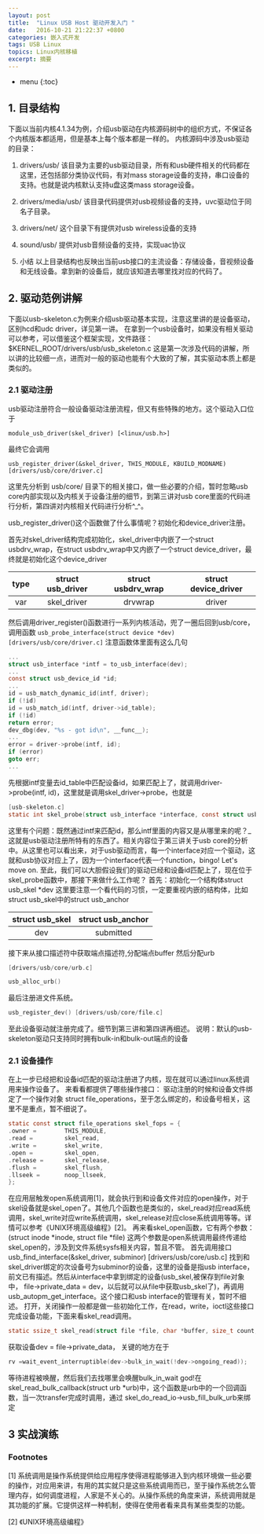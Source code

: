 ```yaml
---
layout: post
title:  "Linux USB Host 驱动开发入门 "
date:   2016-10-21 21:22:37 +0800
categories: 嵌入式开发
tags: USB Linux
topics: Linux内核移植
excerpt: 摘要
---
```


* menu
{:toc}


## 1. 目录结构
下面以当前内核4.1.34为例，介绍usb驱动在内核源码树中的组织方式，不保证各个内核版本都适用，但是基本上每个版本都是一样的。
内核源码中涉及usb驱动的目录：

1. drivers/usb/
该目录为主要的usb驱动目录，所有和usb硬件相关的代码都在这里，还包括部分类协议代码，有对mass storage设备的支持，串口设备的支持。也就是说内核默认支持u盘这类mass storage设备。

2. drivers/media/usb/
该目录代码提供对usb视频设备的支持，uvc驱动位于同名子目录。

3. drivers/net/
这个目录下有提供对usb wireless设备的支持

4. sound/usb/
提供对usb音频设备的支持，实现uac协议

5. 小结
以上目录结构也反映出当前usb接口的主流设备：存储设备，音视频设备和无线设备。拿到新的设备后，就应该知道去哪里找对应的代码了。

## 2. 驱动范例讲解
下面以usb-skeleton.c为例来介绍usb驱动基本实现，注意这里讲的是设备驱动，区别hcd和udc driver，详见第一讲。
在拿到一个usb设备时，如果没有相关驱动可以参考，可以借鉴这个框架实现，文件路径：$KERNEL_ROOT/drivers/usb/usb_skeleton.c
这是第一次涉及代码的讲解，所以讲的比较细一点，进而对一般的驱动也能有个大致的了解，其实驱动本质上都是类似的。

### 2.1 驱动注册
usb驱动注册符合一般设备驱动注册流程，但又有些特殊的地方。这个驱动入口位于

`module_usb_driver(skel_driver) [<linux/usb.h>]`

最终它会调用

`usb_register_driver(&skel_driver, THIS_MODULE, KBUILD_MODNAME)[drivers/usb/core/driver.c]`

这里先分析到 usb/core/ 目录下的相关接口，做一些必要的介绍，暂时忽略usb core内部实现以及内核关于设备注册的细节，到第三讲对usb core里面的代码进行分析，第四讲对内核相关代码进行分析^_^。

usb_register_driver()这个函数做了什么事情呢？初始化和device_driver注册。

首先对skel_driver结构完成初始化，skel_driver中内嵌了一个struct usbdrv_wrap，在struct usbdrv_wrap中又内嵌了一个struct device_driver，最终就是初始化这个device_driver

|type |struct usb_driver |struct usbdrv_wrap | struct device_driver |
:--:|:--:|:--:|:--:
|var |skel_driver |drvwrap  |driver  |

然后调用driver_register()函数进行一系列内核活动，兜了一圈后回到usb/core，调用函数
`usb_probe_interface(struct device *dev)   [drivers/usb/core/driver.c]`
注意函数体里面有这么几句 

``` c
...
struct usb_interface *intf = to_usb_interface(dev);
...
const struct usb_device_id *id;
...
id = usb_match_dynamic_id(intf, driver);
if (!id)
id = usb_match_id(intf, driver->id_table);
if (!id)
return error;
dev_dbg(dev, "%s - got id\n", __func__);
...
error = driver->probe(intf, id);
if (error)
goto err;
...

```

先根据intf变量去id_table中匹配设备id，如果匹配上了，就调用driver->probe(intf, id)，这里就是调用skel_driver->probe，也就是
```c
[usb-skeleton.c]
static int skel_probe(struct usb_interface *interface, const struct usb_device_id *id)
```
这里有个问题：既然通过intf来匹配id，那么intf里面的内容又是从哪里来的呢？_ 这就是usb驱动注册所特有的东西了。相关内容位于第三讲关于usb core的分析中。从这里也可以看出来，对于usb驱动而言，每一个interface对应一个驱动，这就和usb协议对应上了，因为一个interface代表一个function，bingo! Let's move on.
至此，我们可以大胆假设我们的驱动已经和设备id匹配上了，现在位于skel_probe函数中，那接下来做什么工作呢？
首先：初始化一个结构体struct usb_skel *dev
这里要注意一个看代码的习惯，一定要重视内嵌的结构体，比如struct usb_skel中的struct usb_anchor

| struct usb_skel | struct usb_anchor |
:--:|:--:
| dev             | submitted         |

接下来从接口描述符中获取端点描述符,分配端点buffer
然后分配urb
```c
[drivers/usb/core/urb.c]

usb_alloc_urb() 
```

最后注册进文件系统。

```c
usb_register_dev() [drivers/usb/core/file.c]
```

至此设备驱动就注册完成了。细节到第三讲和第四讲再细述。
说明：默认的usb-skeleton驱动只支持同时拥有bulk-in和bulk-out端点的设备

### 2.1 设备操作
在上一步已经把和设备id匹配的驱动注册进了内核，现在就可以通过linux系统调用来操作设备了。
来看看都提供了哪些操作接口：
驱动注册的时候和设备文件绑定了一个操作对象 struct file_operations，至于怎么绑定的，和设备号相关，这里不是重点，暂不细说了。

``` c
static const struct file_operations skel_fops = {
.owner =        THIS_MODULE,
.read =         skel_read,
.write =        skel_write,
.open =         skel_open,
.release =      skel_release,
.flush =        skel_flush,
.llseek =       noop_llseek,
};
```

在应用层触发open系统调用[1]，就会执行到和设备文件对应的open操作，对于skel设备就是skel_open了。其他几个函数也是类似的，skel_read对应read系统调用，skel_write对应write系统调用，skel_release对应close系统调用等等。详情可以参考《UNIX环境高级编程》[2]。
再来看skel_open函数，它有两个参数：(struct inode *inode, struct file *file)
这两个参数是open系统调用最终传递给skel_open的，涉及到文件系统sysfs相关内容，暂且不管。
首先调用接口usb_find_interface(&skel_driver, subminor)                         [drivers/usb/core/usb.c]
找到和skel_driver绑定的次设备号为subminor的设备，这里的设备是指usb interface，前文已有描述。然后从interface中拿到绑定的设备(usb_skel,被保存到file对象中， file->private_data = dev，以后就可以从file中获取usb_skel了)，再调用usb_autopm_get_interface。这个接口和usb interface的管理有关，暂时不细述。
打开，关闭操作一般都是做一些初始化工作，在read，write，ioctl这些接口完成设备功能，下面来看skel_read调用。

```c
static ssize_t skel_read(struct file *file, char *buffer, size_t count, loff_t *ppos)
```

获取设备dev = file->private_data， 关键的地方在于


```c
rv =wait_event_interruptible(dev->bulk_in_wait(!dev->ongoing_read));
```

等待进程被唤醒，然后我们去找哪里会唤醒bulk_in_wait
god!在skel_read_bulk_callback(struct urb *urb)中，这个函数是urb中的一个回调函数，当一次transfer完成时调用，通过
skel_do_read_io->usb_fill_bulk_urb来绑定

## 3 实战演练 

### Footnotes

[1] 系统调用是操作系统提供给应用程序使得进程能够进入到内核环境做一些必要的操作，对应用来讲，有用的其实就只是这些系统调用而已，至于操作系统怎么管理内存，如何调度进程，人家是不关心的。从操作系统的角度来讲，系统调用就是其功能的扩展。它提供这样一种机制，使得在使用者看来具有某些类型的功能。

[2] 《UNIX环境高级编程》

